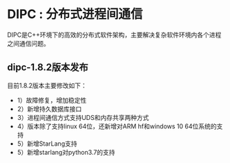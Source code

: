 DIPC : 分布式进程间通信
=============================================================================
DIPC是C++环境下的高效的分布式软件架构，主要解决复杂软件环境内各个进程之间通信问题。
## dipc-1.8.2版本发布

目前1.8.2版本主要修改如下：
* 1）故障修复，增加稳定性
* 2）新增持久数据库接口
* 3）进程间通信方式支持UDS和内存共享两种方式
* 4）版本除了支持linux 64位，还新增对ARM hf和windows 10 64位系统的支持
* 5）新增StarLang支持
* 5）新增starlang对python3.7的支持
